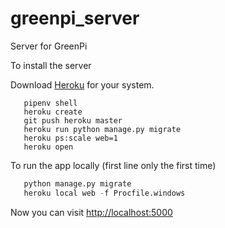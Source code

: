 # greenpi_server
Server for GreenPi

To install the server 

Download [Heroku](https://heroku.com) for your system.

```pipenv install
   pipenv shell
   heroku create
   git push heroku master
   heroku run python manage.py migrate
   heroku ps:scale web=1
   heroku open
```


To run the app locally (first line only the first time)
```python manage.py collectstatic
   python manage.py migrate
   heroku local web -f Procfile.windows
```
Now you can visit [http://localhost:5000](http://localhost:5000)


